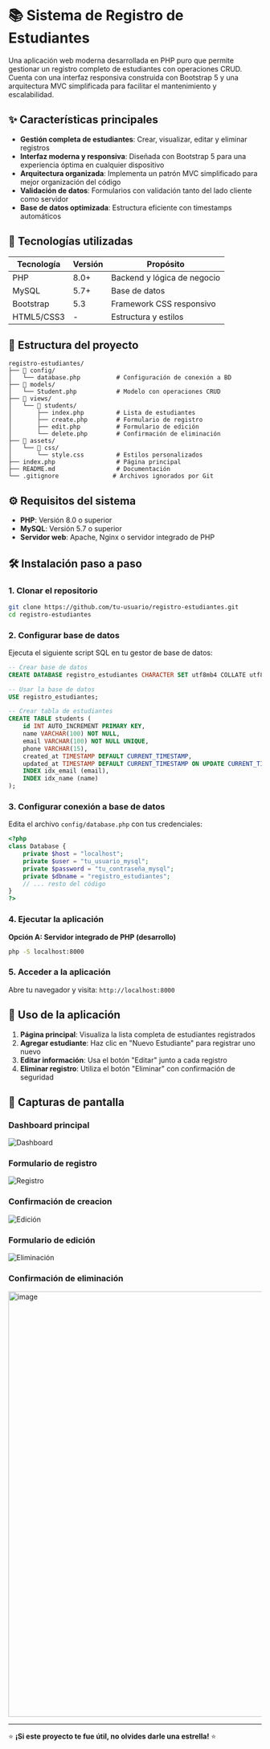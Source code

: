# 📚 Sistema de Registro de Estudiantes

Una aplicación web moderna desarrollada en PHP puro que permite gestionar un registro completo de estudiantes con operaciones CRUD. Cuenta con una interfaz responsiva construida con Bootstrap 5 y una arquitectura MVC simplificada para facilitar el mantenimiento y escalabilidad.

## ✨ Características principales

- **Gestión completa de estudiantes**: Crear, visualizar, editar y eliminar registros
- **Interfaz moderna y responsiva**: Diseñada con Bootstrap 5 para una experiencia óptima en cualquier dispositivo
- **Arquitectura organizada**: Implementa un patrón MVC simplificado para mejor organización del código
- **Validación de datos**: Formularios con validación tanto del lado cliente como servidor
- **Base de datos optimizada**: Estructura eficiente con timestamps automáticos

## 🚀 Tecnologías utilizadas

| Tecnología | Versión | Propósito |
|------------|---------|-----------|
| PHP | 8.0+ | Backend y lógica de negocio |
| MySQL | 5.7+ | Base de datos |
| Bootstrap | 5.3 | Framework CSS responsivo |
| HTML5/CSS3 | - | Estructura y estilos |

## 📁 Estructura del proyecto

```
registro-estudiantes/
├── 📁 config/
│   └── database.php          # Configuración de conexión a BD
├── 📁 models/
│   └── Student.php           # Modelo con operaciones CRUD
├── 📁 views/
│   └── 📁 students/
│       ├── index.php         # Lista de estudiantes
│       ├── create.php        # Formulario de registro
│       ├── edit.php          # Formulario de edición
│       └── delete.php        # Confirmación de eliminación
├── 📁 assets/
│   └── 📁 css/
│       └── style.css         # Estilos personalizados
├── index.php                 # Página principal
├── README.md                 # Documentación
└── .gitignore               # Archivos ignorados por Git
```

## ⚙️ Requisitos del sistema

- **PHP**: Versión 8.0 o superior
- **MySQL**: Versión 5.7 o superior
- **Servidor web**: Apache, Nginx o servidor integrado de PHP

## 🛠️ Instalación paso a paso

### 1. Clonar el repositorio
```bash
git clone https://github.com/tu-usuario/registro-estudiantes.git
cd registro-estudiantes
```

### 2. Configurar base de datos
Ejecuta el siguiente script SQL en tu gestor de base de datos:

```sql
-- Crear base de datos
CREATE DATABASE registro_estudiantes CHARACTER SET utf8mb4 COLLATE utf8mb4_unicode_ci;

-- Usar la base de datos
USE registro_estudiantes;

-- Crear tabla de estudiantes
CREATE TABLE students (
    id INT AUTO_INCREMENT PRIMARY KEY,
    name VARCHAR(100) NOT NULL,
    email VARCHAR(100) NOT NULL UNIQUE,
    phone VARCHAR(15),
    created_at TIMESTAMP DEFAULT CURRENT_TIMESTAMP,
    updated_at TIMESTAMP DEFAULT CURRENT_TIMESTAMP ON UPDATE CURRENT_TIMESTAMP,
    INDEX idx_email (email),
    INDEX idx_name (name)
);
```

### 3. Configurar conexión a base de datos
Edita el archivo `config/database.php` con tus credenciales:

```php
<?php
class Database {
    private $host = "localhost";
    private $user = "tu_usuario_mysql";
    private $password = "tu_contraseña_mysql";
    private $dbname = "registro_estudiantes";
    // ... resto del código
}
?>
```

### 4. Ejecutar la aplicación

**Opción A: Servidor integrado de PHP (desarrollo)**
```bash
php -S localhost:8000
```


### 5. Acceder a la aplicación
Abre tu navegador y visita: `http://localhost:8000`

## 📖 Uso de la aplicación

1. **Página principal**: Visualiza la lista completa de estudiantes registrados
2. **Agregar estudiante**: Haz clic en "Nuevo Estudiante" para registrar uno nuevo
3. **Editar información**: Usa el botón "Editar" junto a cada registro
4. **Eliminar registro**: Utiliza el botón "Eliminar" con confirmación de seguridad

## 🎨 Capturas de pantalla

### Dashboard principal
![Dashboard](https://github.com/user-attachments/assets/3ebfe672-341f-4fc5-b013-1dc97a7ea347)

### Formulario de registro
![Registro](https://github.com/user-attachments/assets/c472c3a4-b900-4505-b56c-2511b12c2ffd)

### Confirmación de creacion
![Edición](https://github.com/user-attachments/assets/acbac221-024d-4da0-8e4b-dcb9155e1800)

### Formulario de edición
![Eliminación](https://github.com/user-attachments/assets/72085200-13bd-4a19-a429-6055acc27368)

### Confirmación de eliminación
<img width="1911" height="847" alt="image" src="https://github.com/user-attachments/assets/eca08ac3-7613-4fcc-b20b-7c657c467141" />



---

⭐ **¡Si este proyecto te fue útil, no olvides darle una estrella!** ⭐
